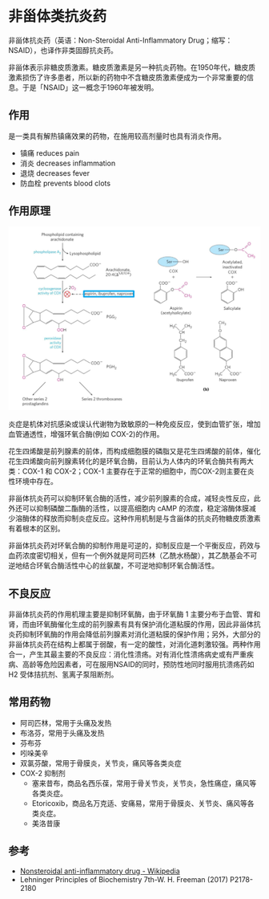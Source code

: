# 非甾体类抗炎药

非甾体抗炎药（英语：Non-Steroidal Anti-Inflammatory Drug；缩写：NSAID），也译作非类固醇抗炎药。

非甾体表示非糖皮质激素。糖皮质激素是另一种抗炎药物。在1950年代，糖皮质激素损伤了许多患者，所以新的药物中不含糖皮质激素便成为一个非常重要的信息。于是「NSAID」这一概念于1960年被发明。

## 作用

是一类具有解热镇痛效果的药物，在施用较高剂量时也具有消炎作用。

+ 镇痛 reduces pain
+ 消炎 decreases inflammation
+ 退烧 decreases fever
+ 防血栓 prevents blood clots

## 作用原理

![image-20221006103620592](非甾体类抗炎药.assets/image-20221006103620592.png)

炎症是机体对抗感染或误认代谢物为致敏原的一种免疫反应，使到血管扩张，增加血管通透性，增强环氧合酶(例如 COX-2)的作用。

花生四烯酸是前列腺素的前体，而构成细胞膜的磷脂又是花生四烯酸的前体，催化花生四烯酸向前列腺素转化的是环氧合酶，目前认为人体内的环氧合酶共有两大类：COX-1 和 COX-2；COX-1 主要存在于正常的细胞中，而COX-2则主要在炎性环境中存在。

非甾体抗炎药可以抑制环氧合酶的活性，减少前列腺素的合成，减轻炎性反应，此外还可以抑制磷酸二酯酶的活性，以提高细胞内 cAMP 的浓度，稳定溶酶体膜减少溶酶体的释放而抑制炎症反应。这种作用机制是与含甾体的抗炎药物糖皮质激素有着根本的区别。

非甾体抗炎药对环氧合酶的抑制作用是可逆的，抑制反应是一个平衡反应，药效与血药浓度密切相关，但有一个例外就是阿司匹林（乙酰水杨酸），其乙酰基会不可逆地结合环氧合酶活性中心的丝氨酸，不可逆地抑制环氧合酶活性。

## 不良反应

非甾体抗炎药的作用机理主要是抑制环氧酶，由于环氧酶 1 主要分布于血管、胃和肾，而由环氧酶催化生成的前列腺素有具有保护消化道粘膜的作用，因此非甾体抗炎药抑制环氧酶的作用会降低前列腺素对消化道粘膜的保护作用；另外，大部分的非甾体抗炎药在结构上都属于弱酸，有一定的酸性，对消化道刺激较强。两种作用合一，产生其最主要的不良反应：消化性溃疡。对有消化性溃疡病史或有严重疾病、高龄等危险因素者，可在服用NSAID的同时，预防性地同时服用抗溃疡药如 H2 受体拮抗剂、氢离子泵阻断剂。

## 常用药物

+ 阿司匹林，常用于头痛及发热
+ 布洛芬，常用于头痛及发热
+ 芬布芬
+ 吲哚美辛
+ 双氯芬酸，常用于骨膜炎，关节炎，痛风等各类炎症
+ COX-2 抑制剂
  + 塞来昔布，商品名西乐葆，常用于骨关节炎，关节炎，急性痛症，痛风等各类炎症。
  + Etoricoxib，商品名万克适、安痛易，常用于骨膜炎、关节炎、痛风等各类炎症。
  + 美洛昔康

## 参考

+ [Nonsteroidal anti-inflammatory drug - Wikipedia](https://en.wikipedia.org/wiki/Nonsteroidal_anti-inflammatory_drug)
+ Lehninger Principles of Biochemistry 7th-W. H. Freeman (2017) P2178-2180

